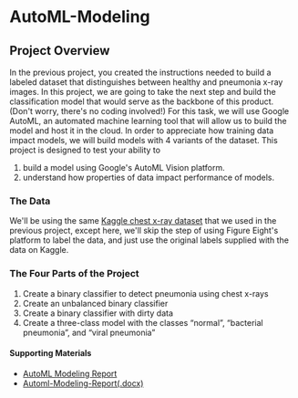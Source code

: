 # AutoML-Modeling
## Project Overview
In the previous project, you created the instructions needed to build a labeled dataset that distinguishes between healthy and pneumonia x-ray images.
In this project, we are going to take the next step and build the classification model that would serve as the backbone of this product. (Don't worry, there's no coding involved!) For this task, we will use Google AutoML, an automated machine learning tool that will allow us to build the model and host it in the cloud. In order to appreciate how training data impact models, we will build models with 4 variants of the dataset. This project is designed to test your ability to

1. build a model using Google's AutoML Vision platform.
2. understand how properties of data impact performance of models.
### The Data
We'll be using the same [Kaggle chest x-ray dataset](https://www.kaggle.com/paultimothymooney/chest-xray-pneumonia) that we used in the previous project, except here, we'll skip the step of using Figure Eight's platform to label the data, and just use the original labels supplied with the data on Kaggle.
### The Four Parts of the Project
1. Create a binary classifier to detect pneumonia using chest x-rays
2. Create an unbalanced binary classifier
3. Create a binary classifier with dirty data
4. Create a three-class model with the classes “normal”, “bacterial pneumonia”, and “viral pneumonia”

#### Supporting Materials
* [AutoML Modeling Report](https://video.udacity-data.com/topher/2019/May/5ce43a30_automl-modeling-report/automl-modeling-report.pdf)
* [Automl-Modeling-Report(.docx)](https://video.udacity-data.com/topher/2019/October/5daac1f3_automl-modeling-report-all-fixed/automl-modeling-report-all-fixed.docx)
